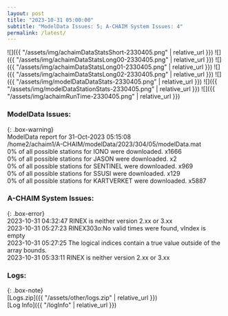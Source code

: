 ```yaml
---
layout: post
title: "2023-10-31 05:00:00"
subtitle: "ModelData Issues: 5; A-CHAIM System Issues: 4"
permalink: /latest/
---
```


![]({{ "/assets/img/achaimDataStatsShort-2330405.png" | relative_url }})
![]({{ "/assets/img/achaimDataStatsLong00-2330405.png" | relative_url }})
![]({{ "/assets/img/achaimDataStatsLong01-2330405.png" | relative_url }})
![]({{ "/assets/img/achaimDataStatsLong02-2330405.png" | relative_url }})
![]({{ "/assets/img/modelDataDataStats-2330405.png" | relative_url }})
![]({{ "/assets/img/modelDataStationStats-2330405.png" | relative_url }})
![]({{ "/assets/img/achaimRunTime-2330405.png" | relative_url }})


### ModelData Issues:  
  
{: .box-warning}  
 ModelData report for 31-Oct-2023 05:15:08   
 /home2/achaim1/A-CHAIM/modelData/2023/304/05/modelData.mat   
 0% of all possible stations for IONO were downloaded. x1666   
 0% of all possible stations for JASON were downloaded. x2   
 0% of all possible stations for SENTINEL were downloaded. x969   
 0% of all possible stations for SSUSI were downloaded. x129   
 0% of all possible stations for KARTVERKET were downloaded. x5887   
  
### A-CHAIM System Issues:  
  
{: .box-error}  
2023-10-31 04:32:47 RINEX is neither version 2.xx or 3.xx  
2023-10-31 05:27:23 RINEX303o:No valid times were found, vIndex is empty  
2023-10-31 05:27:25 The logical indices contain a true value outside of the array bounds.  
2023-10-31 05:33:11 RINEX is neither version 2.xx or 3.xx  

### Logs:  
  
{: .box-note}  
[Logs.zip]({{ "/assets/other/logs.zip" | relative_url }})  
[Log Info]({{ "/logInfo" | relative_url }})  
